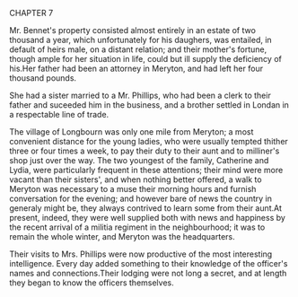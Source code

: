 CHAPTER 7

Mr. Bennet's property consisted almost entirely in an estate of two thousand a year, which unfortunately for his daughers, was entailed, in default of heirs male, on a distant relation; and their mother's fortune, though ample for her situation in life, could but ill supply the deficiency of his.Her father had been an attorney in Meryton, and had left her four thousand pounds.

She had a sister married to a Mr. Phillips, who had been a clerk to their father and suceeded him in the business, and a brother settled in Londan in a respectable line of trade.

The village of Longbourn was only one mile from Meryton; a most convenient distance for the young ladies, who were usually tempted thither three or four times a week, to pay their duty to their aunt and to milliner's shop just over the way. The two youngest of the family, Catherine and Lydia, were particularly frequent in these attentions; their mind were more vacant than their sisters', and when nothing better offered, a walk to Meryton was necessary to a muse their morning hours and furnish conversation for the evening; and however bare of news the country in generaly might be, they always contrived to learn some from their aunt.At present, indeed, they were well supplied both with news and happiness by the recent arrival of a militia regiment in the neighbourhood; it was to remain the whole winter, and Meryton was the headquarters.

Their visits to Mrs. Phillips were now productive of the most interesting intelligence. Every day added something to their knowledge of the officer's names and connections.Their lodging were not long a secret, and at length they began to know the officers themselves.